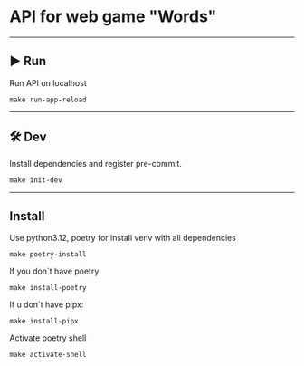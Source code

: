 # API for web game "Words"

---

## ▶️ Run

Run API on localhost

```shell
make run-app-reload
```

---

## 🛠️ Dev

Install dependencies and register pre-commit.

```shell
make init-dev
```

---

## Install

Use python3.12, poetry for install venv with all dependencies

```shell
make poetry-install
```

If you don`t have poetry

```shell
make install-poetry
```

If u don`t have pipx:

```shell
make install-pipx
```

Activate poetry shell

```shell
make activate-shell
```
